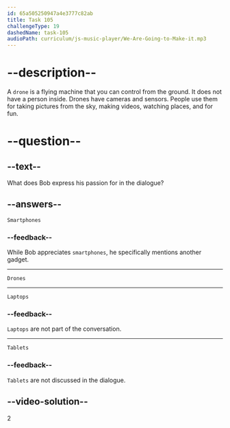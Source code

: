 ```yaml
---
id: 65a505250947a4e3777c82ab
title: Task 105
challengeType: 19
dashedName: task-105
audioPath: curriculum/js-music-player/We-Are-Going-to-Make-it.mp3
---
```


<!--
AUDIO REFERENCE: 
Bob: But you know what my obsession is these days? Drones!
-->

# --description--

A `drone` is a flying machine that you can control from the ground. It does not have a person inside. Drones have cameras and sensors. People use them for taking pictures from the sky, making videos, watching places, and for fun.

# --question--

## --text--

What does Bob express his passion for in the dialogue?

## --answers--

`Smartphones`

### --feedback--

While Bob appreciates `smartphones`, he specifically mentions another gadget.

---

`Drones`

---

`Laptops`

### --feedback--

`Laptops` are not part of the conversation.

---

`Tablets`

### --feedback--

`Tablets` are not discussed in the dialogue.

## --video-solution--

2
